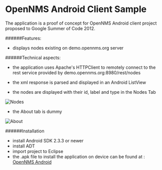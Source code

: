 # OpenNMS Android Client Sample
The application is a proof of concept for OpenNMS Android client project proposed to Google Summer of Code 2012.

######Features:

* displays nodes existing on demo.opennms.org server

######Technical aspects:

* the application uses Apache's HTTPClient to remotely connect to the rest service provided by demo.opennms.org:8980/rest/nodes
* the xml response is parsed and displayed in an Android ListView

* the nodes are displayed with their id, label and type in the Nodes Tab

![Nodes](http://i.imgur.com/FTFij.png)

* the About tab is dummy 

![About](http://i.imgur.com/xORBx.png)

######Installation

* install Android SDK 2.3.3 or newer
* install ADT
* import project to Eclipse
* the .apk file to install the application on device can be found at : [OpenNMS Android](http://ge.tt/4HdCvlF/v/0)
